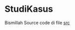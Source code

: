 # StudiKasus

Bismillah
Source code di file [src](https://github.com/ArmJour/StudiKasus/tree/main/src)

